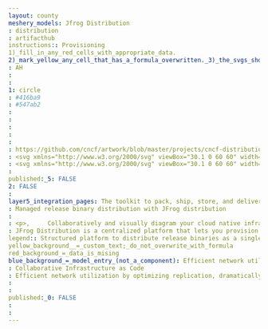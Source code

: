 ```yaml
---
layout: county 
meshery_models: Jfrog Distribution
: distribution
: artifacthub
instructions:: Provisioning
1)_fill_in_any_red_cells_with_appropriate_data.
2)_mark_yellow_any_cell_that_has_a_formula_overwritten._3)_the_svgs_shouldn't_have_xml_header_they_are_added_programmatically_through_workflows: Container Registry
: AH
: 
: 
1: circle
: #416ba9
: #547ab2
: 
: 
: 
: 
: 
: https://github.com/cncf/artwork/blob/master/projects/cncf-distribution/icon/color/cncf-distribution-icon-color.svg
: <svg xmlns="http://www.w3.org/2000/svg" viewBox="30.1 0 60 60" width="120" height="60">,     <path,         d="M57.117 37.792l-2.72.757c.237.686.426 1.917.426 3.573v8.14h3.053V41.65c.568-.686 1.183-1.018 1.846-1.018.33 0 .592.07.876.237l.828-2.816c-.473-.213-.686-.26-1.136-.26-.33 0-.734.07-.994.19-.568.284-1.278.923-1.727 1.538 0-.686-.166-1.23-.45-1.727zM46.6 33.77h-.33v16.47h3.17v-7.29h4v-2.72h-4v-3.786h4.993l.19-1.444a50.36 50.36 0 0 1-8.022-1.231zm-7.407 18.67l1.467 1.704c1.42-.568 3.195-1.846 3.668-3.88.166-.663.213-1.09.213-3.242V33.793h-3.195v13.583c0 1.775-.07 2.437-.308 3.053-.308.686-1.04 1.49-1.846 2.01zm28.8-8.353c0 2.887-.568 4.118-1.87 4.118-.592 0-1.254-.33-1.538-.994-.237-.615-.38-1.656-.38-3.076 0-1.207.118-2.06.308-2.72.237-.757.828-1.23 1.562-1.23.544 0 1.018.237 1.302.64.426.568.615 1.633.615 3.266zm1.87 4.733c.994-1.183 1.444-2.627 1.444-4.71 0-1.964-.402-3.313-1.325-4.45-.994-1.23-2.272-1.822-3.928-1.822-3.124 0-5.206 2.532-5.206 6.366s2.06 6.295 5.206 6.295c1.775.024 2.934-.64 3.8-1.68zm8.66-6.815c0 1.112-.663 1.727-1.846 1.727-1.065 0-1.775-.497-1.775-1.727 0-1.136.663-1.798 1.798-1.798s1.822.663 1.822 1.798zm5.372-2.603L82.65 37.4c-.7.663-1.562 1.04-2.4 1.04-.38 0-.592-.047-1.42-.26a7.04 7.04 0 0 0-2.082-.308c-2.958 0-4.875 1.61-4.875 4.118 0 1.798.805 2.934 2.485 3.384-.686.166-1.42.52-1.75.923-.237.284-.355.663-.355 1.112a2.2 2.2 0 0 0 .237.994c.166.26.38.473.663.592.544.213 1.42.355 2.77.38l1.278.024c.828.047 1.254.19 1.585.355.308.19.544.615.544 1.09s-.284.947-.734 1.23c-.402.284-1.065.402-1.917.402-1.396 0-2.177-.52-2.177-1.49 0-.426.047-.52.142-.78H71.86c-.118.237-.26.568-.26 1.23 0 .828.308 1.538.947 2.153 1.04 1.018 2.745 1.302 4.378 1.302 1.798 0 3.55-.426 4.567-1.562.64-.7.923-1.49.923-2.508 0-1.09-.308-1.917-.994-2.603-.805-.78-1.727-1.065-3.502-1.09l-1.633-.024c-.308 0-.497-.118-.497-.284 0-.33.426-.615 1.207-.994l.45.024c2.46 0 4.26-1.514 4.26-3.62 0-.805-.237-1.42-.686-1.988.38.047.497.07.78.07.805 0 1.444-.26 2.106-.9zm-38.1-19.95c-3.786.923-6.366 2.745-6.366 4.827 0 1.302.994 2.485 2.627 3.408-.497-.78-.757-1.633-.757-2.485.024-2.153 1.704-4.165 4.496-5.75zm39.945 8.164c0-1.373-.852-2.627-2.272-3.668.118.426.213.852.213 1.278 0 3.905-5.466 7.265-13.228 8.66a25.21 25.21 0 0 0 2.721.142c6.934-.024 12.566-2.887 12.566-6.413zm-4.472-2.13c0-1.444-1.23-2.77-3.337-3.857.497.592.757 1.23.757 1.893 0 3.48-7.383 6.295-16.517 6.295-9.11 0-16.517-2.816-16.517-6.295a2.48 2.48 0 0 1 .355-1.278c-1.467.97-2.295 2.082-2.295 3.266 0 3.763 8.4 6.815 18.766 6.815s18.79-3.1 18.79-6.84zm-8.188-.19c-3.834 2.46-15.618 3.408-20.682.237-3.976-2.485-2.603-6.437-13.985-15.098-1.49-1.136.284-2.343 1.396-1.562s.095.97 2.343 3.218c4.543 4.543 4.496.45 5.206 2.01 1.514 3.242 4.827 6.508 4.827 6.508 3.337 2.177 5.987 2.65 10.91-.686 3.124-2.106 1.846 3.36 9.49-.592 2.792-1.444 2.674-.473 5.514-4.425 1.183-1.633 3.43 1.254.876 1.656-1.018.166-2.745 1.278-3.48 3.03-1.065 2.627-.615 4.567-2.414 5.703zm-21.25-6.673c-.947-.426-1.94-2.035-2.32-2.674 1.065-1.04.64-2.77.024-3.715-.592-.947-1.325-.686-2.106-1.562-.805-.876.308-3.147 1.325-1.396 3.8 6.555 6.318 3.834 9.418 3.43 2.982-.38 5.632 1.254 6.437-3.36.142-.757.876-.923.947.308.07 1.254.544 4.283 2.177 4.662 1.633.402 2.958-.38 3.337-.805s.592-.38.757.7c.166 1.065.592 2.556 2.887.9 4.71-3.36 3.36-4.662 5.206-5.537 1.04-.497 2.698 1.112.308 2.32-3.408 1.727-3.763 3.857-5.916 5.206-3.62 2.272-2.508.095-8.33-.734-2.248-.308-2.958 2.177-4.71 1.467-4-1.656-6.815-1.325-9.442.78zm12.613-12.14c.142.994.308.97.663 1.04.355.095.805-.473.805-.994.024-.544-.237-.876-.757-.852-.544.024-.734.284-.7.805zm17.51 1.775c.426.402 1.562.142 1.822-.166.686-.757.7-1.207.355-1.727-.355-.497-1.09-.426-1.822.118s-.592 1.562-.355 1.775zm-.308 5.017c-.355.473-.38.828-.118 1.09.284.284.852.52 1.254.213.402-.33.402-.805.07-1.207-.355-.426-.828-.426-1.207-.095zM45.734 7.36c.544.166.805.686 1.254.095.237-.284.26-.686-.047-1.112-.19-.26-1.09-.45-1.467-.07s-.024.994.26 1.09zm-11.098-.33c.994.615 1.633 1.538 2.4.7.26-.284.568-.78.024-1.775-.402-.734-1.704-1.018-2.153-.734-.473.26-1.04 1.325-.26 1.798zm9.158 4.71c.308.33.852.308 1.183.118.308-.19.26-.686-.047-1.112-.19-.26-.757-.402-1.136 0s-.213.757 0 .994z",         fill="#41bf47" />, </svg>
: <svg xmlns="http://www.w3.org/2000/svg" viewBox="30.1 0 60 60" width="120" height="60">,     <path,         d="M57.117 37.792l-2.72.757c.237.686.426 1.917.426 3.573v8.14h3.053V41.65c.568-.686 1.183-1.018 1.846-1.018.33 0 .592.07.876.237l.828-2.816c-.473-.213-.686-.26-1.136-.26-.33 0-.734.07-.994.19-.568.284-1.278.923-1.727 1.538 0-.686-.166-1.23-.45-1.727zM46.6 33.77h-.33v16.47h3.17v-7.29h4v-2.72h-4v-3.786h4.993l.19-1.444a50.36 50.36 0 0 1-8.022-1.231zm-7.407 18.67l1.467 1.704c1.42-.568 3.195-1.846 3.668-3.88.166-.663.213-1.09.213-3.242V33.793h-3.195v13.583c0 1.775-.07 2.437-.308 3.053-.308.686-1.04 1.49-1.846 2.01zm28.8-8.353c0 2.887-.568 4.118-1.87 4.118-.592 0-1.254-.33-1.538-.994-.237-.615-.38-1.656-.38-3.076 0-1.207.118-2.06.308-2.72.237-.757.828-1.23 1.562-1.23.544 0 1.018.237 1.302.64.426.568.615 1.633.615 3.266zm1.87 4.733c.994-1.183 1.444-2.627 1.444-4.71 0-1.964-.402-3.313-1.325-4.45-.994-1.23-2.272-1.822-3.928-1.822-3.124 0-5.206 2.532-5.206 6.366s2.06 6.295 5.206 6.295c1.775.024 2.934-.64 3.8-1.68zm8.66-6.815c0 1.112-.663 1.727-1.846 1.727-1.065 0-1.775-.497-1.775-1.727 0-1.136.663-1.798 1.798-1.798s1.822.663 1.822 1.798zm5.372-2.603L82.65 37.4c-.7.663-1.562 1.04-2.4 1.04-.38 0-.592-.047-1.42-.26a7.04 7.04 0 0 0-2.082-.308c-2.958 0-4.875 1.61-4.875 4.118 0 1.798.805 2.934 2.485 3.384-.686.166-1.42.52-1.75.923-.237.284-.355.663-.355 1.112a2.2 2.2 0 0 0 .237.994c.166.26.38.473.663.592.544.213 1.42.355 2.77.38l1.278.024c.828.047 1.254.19 1.585.355.308.19.544.615.544 1.09s-.284.947-.734 1.23c-.402.284-1.065.402-1.917.402-1.396 0-2.177-.52-2.177-1.49 0-.426.047-.52.142-.78H71.86c-.118.237-.26.568-.26 1.23 0 .828.308 1.538.947 2.153 1.04 1.018 2.745 1.302 4.378 1.302 1.798 0 3.55-.426 4.567-1.562.64-.7.923-1.49.923-2.508 0-1.09-.308-1.917-.994-2.603-.805-.78-1.727-1.065-3.502-1.09l-1.633-.024c-.308 0-.497-.118-.497-.284 0-.33.426-.615 1.207-.994l.45.024c2.46 0 4.26-1.514 4.26-3.62 0-.805-.237-1.42-.686-1.988.38.047.497.07.78.07.805 0 1.444-.26 2.106-.9zm-38.1-19.95c-3.786.923-6.366 2.745-6.366 4.827 0 1.302.994 2.485 2.627 3.408-.497-.78-.757-1.633-.757-2.485.024-2.153 1.704-4.165 4.496-5.75zm39.945 8.164c0-1.373-.852-2.627-2.272-3.668.118.426.213.852.213 1.278 0 3.905-5.466 7.265-13.228 8.66a25.21 25.21 0 0 0 2.721.142c6.934-.024 12.566-2.887 12.566-6.413zm-4.472-2.13c0-1.444-1.23-2.77-3.337-3.857.497.592.757 1.23.757 1.893 0 3.48-7.383 6.295-16.517 6.295-9.11 0-16.517-2.816-16.517-6.295a2.48 2.48 0 0 1 .355-1.278c-1.467.97-2.295 2.082-2.295 3.266 0 3.763 8.4 6.815 18.766 6.815s18.79-3.1 18.79-6.84zm-8.188-.19c-3.834 2.46-15.618 3.408-20.682.237-3.976-2.485-2.603-6.437-13.985-15.098-1.49-1.136.284-2.343 1.396-1.562s.095.97 2.343 3.218c4.543 4.543 4.496.45 5.206 2.01 1.514 3.242 4.827 6.508 4.827 6.508 3.337 2.177 5.987 2.65 10.91-.686 3.124-2.106 1.846 3.36 9.49-.592 2.792-1.444 2.674-.473 5.514-4.425 1.183-1.633 3.43 1.254.876 1.656-1.018.166-2.745 1.278-3.48 3.03-1.065 2.627-.615 4.567-2.414 5.703zm-21.25-6.673c-.947-.426-1.94-2.035-2.32-2.674 1.065-1.04.64-2.77.024-3.715-.592-.947-1.325-.686-2.106-1.562-.805-.876.308-3.147 1.325-1.396 3.8 6.555 6.318 3.834 9.418 3.43 2.982-.38 5.632 1.254 6.437-3.36.142-.757.876-.923.947.308.07 1.254.544 4.283 2.177 4.662 1.633.402 2.958-.38 3.337-.805s.592-.38.757.7c.166 1.065.592 2.556 2.887.9 4.71-3.36 3.36-4.662 5.206-5.537 1.04-.497 2.698 1.112.308 2.32-3.408 1.727-3.763 3.857-5.916 5.206-3.62 2.272-2.508.095-8.33-.734-2.248-.308-2.958 2.177-4.71 1.467-4-1.656-6.815-1.325-9.442.78zm12.613-12.14c.142.994.308.97.663 1.04.355.095.805-.473.805-.994.024-.544-.237-.876-.757-.852-.544.024-.734.284-.7.805zm17.51 1.775c.426.402 1.562.142 1.822-.166.686-.757.7-1.207.355-1.727-.355-.497-1.09-.426-1.822.118s-.592 1.562-.355 1.775zm-.308 5.017c-.355.473-.38.828-.118 1.09.284.284.852.52 1.254.213.402-.33.402-.805.07-1.207-.355-.426-.828-.426-1.207-.095zM45.734 7.36c.544.166.805.686 1.254.095.237-.284.26-.686-.047-1.112-.19-.26-1.09-.45-1.467-.07s-.024.994.26 1.09zm-11.098-.33c.994.615 1.633 1.538 2.4.7.26-.284.568-.78.024-1.775-.402-.734-1.704-1.018-2.153-.734-.473.26-1.04 1.325-.26 1.798zm9.158 4.71c.308.33.852.308 1.183.118.308-.19.26-.686-.047-1.112-.19-.26-.757-.402-1.136 0s-.213.757 0 .994z",         fill="#fff" />, </svg>
: 
published:_5: FALSE
2: FALSE
: 
layer5_integration_pages: The toolkit to pack, ship, store, and deliver container content
: Managed release binary distribution with JFrog distribution
: 
: <p>,     Collaboratively and visually diagram your cloud native infrastructure with GitOps-style pipeline integration. Design, test, and manage configuration your Kubernetes-based, containerized applications as a visual topology., </p>, <p>,     Looking for best practice cloud native design and deployment best practices? Choose from thousands of pre-built components in MeshMap. Choose from hundreds of ready-made design patterns by importing templates from Meshery Catalog or use our low code designer, MeshMap, to create and deploy your own cloud native infrastructure designs., </p>
: JFrog Distribution is a centralized platform that lets you provision software release distribution
legend:: Structured platform to distribute release binaries as a single coherent release bundle.
yellow_background__=_custom_text;_do_not_overwrite_with_formula
red_background_=_data_is_mising
blue_background_=_model_entry_(not_a_component): Efficient network utilization by optimizing replication, dramatically reducing network load and release bundle synchronization time from source Artifactory to target instance or Edge node.
: Collaborative Infrastructure as Code
: Efficient network utilization by optimizing replication, dramatically reducing network load and release bundle synchronization time from source Artifactory to target instance or Edge node.
: 
: 
published:_0: FALSE
: 
: 
---
```

